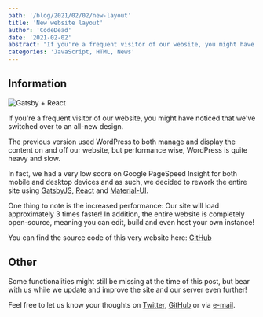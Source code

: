 ```yaml
---
path: '/blog/2021/02/02/new-layout'
title: 'New website layout'
author: 'CodeDead'
date: '2021-02-02'
abstract: "If you're a frequent visitor of our website, you might have noticed that we've switched over to an all-new design. Our previous website used WordPress to both manage and display the content on our website, but performance wise, WordPress is quite heavy and slow..."
categories: 'JavaScript, HTML, News'
---
```


## Information

![Gatsby + React](https://buttercms.com/static/images/tech_banners/webp/GatsbyJS.07de237c5d92.webp)

If you're a frequent visitor of our website, you might have noticed that we've switched over to an all-new design.

The previous version used WordPress to both manage and display the content on and off our website, but performance wise,
WordPress is quite heavy and slow.

In fact, we had a very low score on Google PageSpeed Insight for both mobile and desktop devices and as such, we decided to rework the entire site using
[GatsbyJS](https://gatsbyjs.com), [React](https://reactjs.org) and [Material-UI](https://material-ui.com/).

One thing to note is the increased performance: Our site will load approximately 3 times faster!
In addition, the entire website is completely open-source, meaning you can edit, build and even host your own
instance!

You can find the source code of this very website here: [GitHub](https://github.com/CodeDead/codedead.com)

## Other

Some functionalities might still be missing at the time of this post, but bear with us while we update and improve the site and our server even further!

Feel free to let us know your thoughts on [Twitter](https://twitter.com/C0DEDEAD), [GitHub](https://github.com/CodeDead)
or via [e-mail](/contact).
